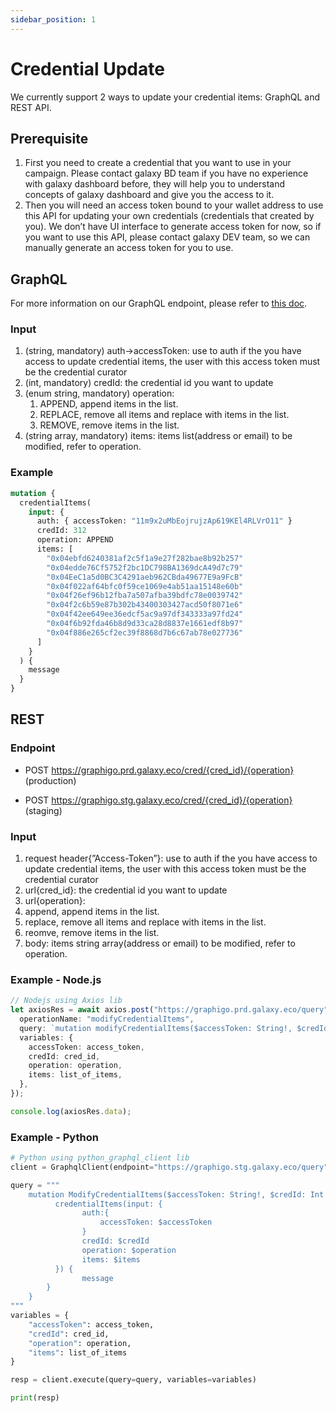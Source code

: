 ```yaml
---
sidebar_position: 1
---
```


# Credential Update

We currently support 2 ways to update your credential items: GraphQL and REST API.

## Prerequisite

1. First you need to create a credential that you want to use in your campaign. Please contact galaxy BD team if you have no experience with galaxy dashboard before, they will help you to understand concepts of galaxy dashboard and give you the access to it.
2. Then you will need an access token bound to your wallet address to use this API for updating your own credentials (credentials that created by you). We don’t have UI interface to generate access token for now, so if you want to use this API, please contact galaxy DEV team, so we can manually generate an access token for you to use.

## GraphQL

For more information on our GraphQL endpoint, please refer to [this doc](../4-graphql-api/overview.md).

### Input

1. (string, mandatory) auth->accessToken: use to auth if the you have access to update credential items, the user with this access token must be the credential curator
2. (int, mandatory) credId: the credential id you want to update
3. (enum string, mandatory) operation:
   1. APPEND, append items in the list.
   2. REPLACE, remove all items and replace with items in the list.
   3. REMOVE, remove items in the list.
4. (string array, mandatory) items: items list(address or email) to be modified, refer to operation.

### Example

```graphql
mutation {
  credentialItems(
    input: {
      auth: { accessToken: "11m9x2uMbEojrujzAp619KEl4RLVrO11" }
      credId: 312
      operation: APPEND
      items: [
        "0x04ebfd6240381af2c5f1a9e27f282bae8b92b257"
        "0x04edde76Cf5752f2bc1DC798BA1369dcA49d7c79"
        "0x04EeC1a5d0BC3C4291aeb962CBda49677E9a9FcB"
        "0x04f022af64bfc0f59ce1069e4ab51aa15148e60b"
        "0x04f26ef96b12fba7a507afba39bdfc78e0039742"
        "0x04f2c6b59e87b302b43400303427acd50f8071e6"
        "0x04f42ee649ee36edcf5ac9a97df343333a97fd24"
        "0x04f6b92fda46b8d9d33ca28d8837e1661edf8b97"
        "0x04f886e265cf2ec39f8868d7b6c67ab78e027736"
      ]
    }
  ) {
    message
  }
}
```

## REST

### Endpoint

- POST https://graphigo.prd.galaxy.eco/cred/{cred_id}/{operation} (production)

- POST https://graphigo.stg.galaxy.eco/cred/{cred_id}/{operation} (staging)

### Input

1. request header{”Access-Token”}: use to auth if the you have access to update credential items, the user with this access token must be the credential curator
2. url{cred_id}: the credential id you want to update
3. url{operation}:
4. append, append items in the list.
5. replace, remove all items and replace with items in the list.
6. reomve, remove items in the list.
7. body: items string array(address or email) to be modified, refer to operation.

### Example - Node.js

```typescript
// Nodejs using Axios lib
let axiosRes = await axios.post("https://graphigo.prd.galaxy.eco/query", {
  operationName: "modifyCredentialItems",
  query: `mutation modifyCredentialItems($accessToken: String!, $credId: Int!, $operation: Operation!, $items: [String!]!) { credentialItems(input: { auth:{ accessToken: $accessToken } credId: $credId operation: $operation items: $items }) { message } }`,
  variables: {
    accessToken: access_token,
    credId: cred_id,
    operation: operation,
    items: list_of_items,
  },
});

console.log(axiosRes.data);
```

### Example - Python

```python
# Python using python_graphql_client lib
client = GraphqlClient(endpoint="https://graphigo.stg.galaxy.eco/query")

query = """
    mutation ModifyCredentialItems($accessToken: String!, $credId: Int!, $operation: Operation!, $items: [String!]!) {
          credentialItems(input: {
                auth:{
                    accessToken: $accessToken
                }
                credId: $credId
                operation: $operation
                items: $items
          }) {
                message
        }
    }
"""
variables = {
    "accessToken": access_token,
    "credId": cred_id,
    "operation": operation,
    "items": list_of_items
}

resp = client.execute(query=query, variables=variables)

print(resp)
```
